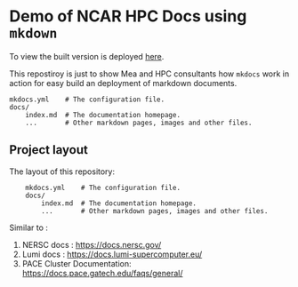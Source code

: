 # Demo of NCAR HPC Docs using `mkdown`  

To view the built version is deployed [here](https://negin513.github.io/hpc-docs-demo/). 

This repostiroy is just to show Mea and HPC consultants how `mkdocs` work in action for easy build an deployment of markdown documents. 

```
mkdocs.yml    # The configuration file.
docs/
    index.md  # The documentation homepage.
    ...       # Other markdown pages, images and other files.
```


## Project layout

The layout of this repository: 

```
    mkdocs.yml    # The configuration file.
    docs/
        index.md  # The documentation homepage.
        ...       # Other markdown pages, images and other files.
```

Similar to : 
1. NERSC docs : https://docs.nersc.gov/
2. Lumi docs : https://docs.lumi-supercomputer.eu/
3. PACE Cluster Documentation: https://docs.pace.gatech.edu/faqs/general/
